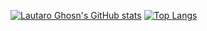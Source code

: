 [![Lautaro Ghosn's GitHub stats](https://github-readme-stats.vercel.app/api?username=anuraghazra&show_icons=true&theme=radical)](https://github.com/LGhosn/github-readme-stats)
[![Top Langs](https://github-readme-stats.vercel.app/api/top-langs/?username=anuraghazra&show_icons=true&theme=radical)](https://github.com/LGhosn/github-readme-stats)
